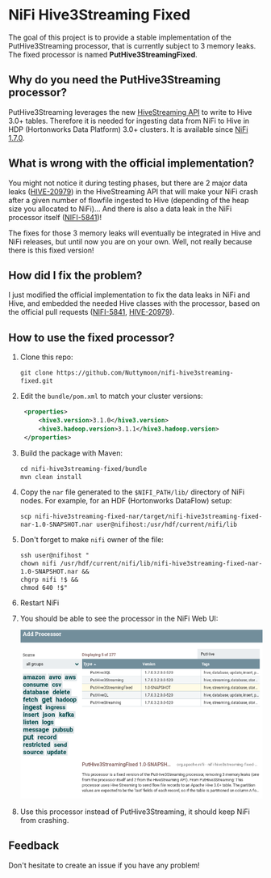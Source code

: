 # NiFi Hive3Streaming Fixed

The goal of this project is to provide a stable implementation of the PutHive3Streaming processor, that is currently subject to 3 memory leaks. The fixed processor is named **PutHive3StreamingFixed**.

## Why do you need the PutHive3Streaming processor?

PutHive3Streaming leverages the new [HiveStreaming API](https://cwiki.apache.org/confluence/display/Hive/Streaming+Data+Ingest+V2) to write to Hive 3.0+ tables. Therefore it is needed for ingesting data from NiFi to Hive in HDP (Hortonworks Data Platform) 3.0+ clusters. It is available since [NiFi 1.7.0](https://cwiki.apache.org/confluence/display/NIFI/Release+Notes#ReleaseNotes-Version1.7.0).

## What is wrong with the official implementation?

You might not notice it during testing phases, but there are 2 major data leaks ([HIVE-20979](https://issues.apache.org/jira/browse/HIVE-20979?jql=project%20%3D%20HIVE%20AND%20fixVersion%20%3D%203.1.1)) in the HiveStreaming API that will make your NiFi crash after a given number of flowfile ingested to Hive (depending of the heap size you allocated to NiFi)... And there is also a data leak in the NiFi processor itself ([NIFI-5841](https://issues.apache.org/jira/browse/NIFI-5841))!

The fixes for those 3 memory leaks will eventually be integrated in Hive and NiFi releases, but until now you are on your own. Well, not really because there is this fixed version!

## How did I fix the problem?

I just modified the official implementation to fix the data leaks in NiFi and Hive, and embedded the needed Hive classes with the processor, based on the official pull requests ([NIFI-5841](https://github.com/apache/nifi/pull/3249), [HIVE-20979](https://github.com/apache/hive/pull/495)).

## How to use the fixed processor?

1. Clone this repo:
   ```
   git clone https://github.com/Nuttymoon/nifi-hive3streaming-fixed.git
   ```
2. Edit the `bundle/pom.xml` to match your cluster versions:
   ```xml
    <properties>
        <hive3.version>3.1.0</hive3.version>
        <hive3.hadoop.version>3.1.1</hive3.hadoop.version>
    </properties>
   ```
3. Build the package with Maven:
   ```
   cd nifi-hive3streaming-fixed/bundle
   mvn clean install
   ```
4. Copy the `nar` file generated to the `$NIFI_PATH/lib/` directory of NiFi nodes. For example, for an HDF (Hortonworks DataFlow) setup:
   ```shell
   scp nifi-hive3streaming-fixed-nar/target/nifi-hive3streaming-fixed-nar-1.0-SNAPSHOT.nar user@nifihost:/usr/hdf/current/nifi/lib
   ```
5. Don't forget to make `nifi` owner of the file:
   ```shell
   ssh user@nifihost "
   chown nifi /usr/hdf/current/nifi/lib/nifi-hive3streaming-fixed-nar-1.0-SNAPSHOT.nar &&
   chgrp nifi !$ &&
   chmod 640 !$"
   ```
6. Restart NiFi
7. You should be able to see the processor in the NiFi Web UI:

   ![NiFi UI](images/nifi-ui.png)

8. Use this processor instead of PutHive3Streaming, it should keep NiFi from crashing.

## Feedback

Don't hesitate to create an issue if you have any problem!
